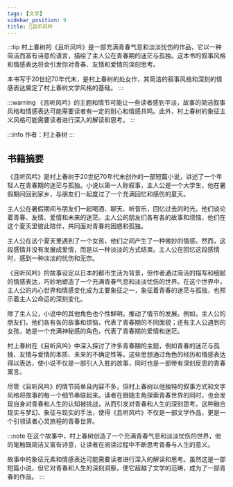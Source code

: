 ```yaml
---
tags: [文学]
sidebar_position: 9
title: 🍻且听风吟
---
```


:::tip
村上春树的《且听风吟》是一部充满青春气息和淡淡忧伤的作品，它以一种简洁而富有诗意的语言，描绘了主人公在青春期的迷茫与孤独。这本书的叙事风格和情感表达将会引发你对青春、友情和爱情的深刻思考。

本书写于20世纪70年代末，是村上春树的处女作，其简洁的叙事风格和深刻的情感表达奠定了村上春树文学风格的基础。
:::

:::warning
《且听风吟》的主题和情节可能让一些读者感到平淡，故事的简洁叙事风格和情感表达可能需要读者有一定的耐心和情感共鸣。此外，村上春树的象征主义风格可能需要读者进行深入的解读和思考。
:::

:::info
作者：村上春树
:::

## 书籍摘要

《且听风吟》是村上春树于20世纪70年代末创作的一部短篇小说，讲述了一个年轻人在青春期的迷茫与孤独。小说以第一人称叙事，主人公是一个大学生，他在暑假期间回到家乡，与朋友们一起度过了一个充满回忆和感伤的夏天。

主人公在暑假期间与朋友们一起喝酒、聊天、听音乐，回忆过去的时光。他们谈论着青春、友情、爱情和未来的迷茫。主人公的朋友们各有各的故事和烦恼，他们在这个夏天里彼此陪伴，共同面对青春的困惑和孤独。

主人公在这个夏天里遇到了一个女孩，他们之间产生了一种微妙的情感。然而，这段感情并没有发展成爱情，而是以一种淡淡的方式结束。主人公在回忆这段感情时，感到一种淡淡的忧伤和无奈。

《且听风吟》的故事设定以日本的都市生活为背景，但作者通过简洁的描写和细腻的情感表达，巧妙地塑造了一个充满青春气息和淡淡忧伤的世界。在这个世界中，主人公的内心世界和情感变化成为主要象征之一，象征着青春的迷茫与孤独，也预示着主人公命运的深刻变化。

除了主人公，小说中的其他角色也个性鲜明，推动了情节的发展。例如，主人公的朋友们，他们各有各的故事和烦恼，代表了青春期的不同面貌；还有主人公遇到的女孩，她是一个充满神秘感的角色，代表了青春期的爱情和迷茫。

村上春树在《且听风吟》中深入探讨了许多青春期的主题，例如青春的迷茫与孤独、友情与爱情的本质、未来的不确定性等。这些思想通过角色的经历和情感表达得以表达，使小说不仅是一部引人入胜的故事，同时也是一部带有深刻反思的青春寓言。

尽管《且听风吟》的情节简单且内容不多，但村上春树以他独特的叙事方式和文字风格将故事的每一个细节串联起来。读者在跟随主角探索青春世界的同时，也会发现自身对青春和人生的认知被挑战，从而引发对青春和人生的深刻思考。这种融合现实与梦幻、象征与现实的手法，使得《且听风吟》不仅是一部文学作品，更是一个引领读者心灵旅程的青春世界。

:::note
在这个故事中，村上春树创造了一个充满青春气息和淡淡忧伤的世界，他的笔触既简洁又富有诗意，让读者在阅读过程中不断思考青春与人生的意义。

故事中的象征元素和情感表达可能需要读者进行深入的解读和思考。虽然这是一部短篇小说，但它对青春和人生的深刻洞察，使它超越了文学的范畴，成为了一部青春的作品。
:::